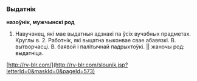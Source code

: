 ### Выдатнік
**назоўнік, мужчынскі род**

1. Навучэнец, які мае выдатныя адзнакі па ўсіх вучэбных прадметах. Круглы в. 2. Работнік, які выцатна выконвае свае абавязкі. В. вытворчасці. В. баявой і палітычнай падрыхтоўкі. || жаночы род: выдатніца.

<a rel="author">[http://rv-blr.com/](http://rv-blr.com/slounik.jsp?letterId=0&maskId=0&pageId=573)</a>
